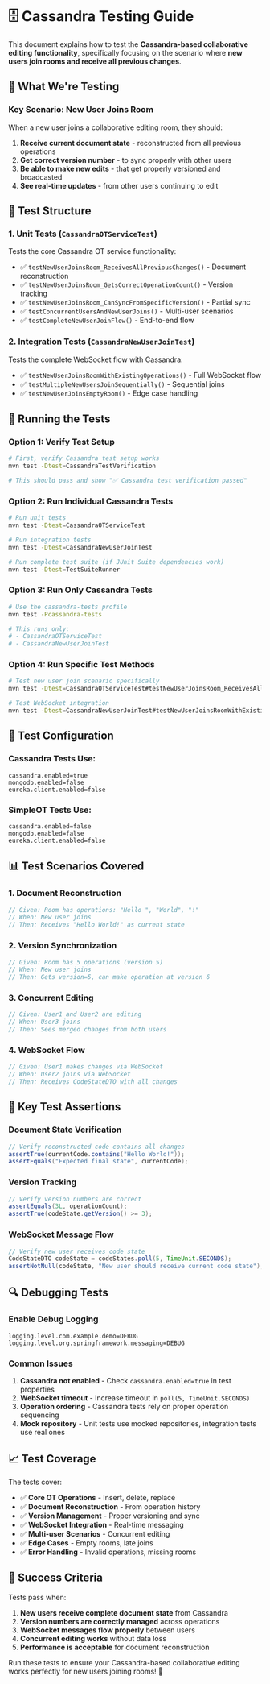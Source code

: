 # 🗄️ Cassandra Testing Guide

This document explains how to test the **Cassandra-based collaborative editing functionality**, specifically focusing on the scenario where **new users join rooms and receive all previous changes**.

## 🎯 **What We're Testing**

### **Key Scenario: New User Joins Room**
When a new user joins a collaborative editing room, they should:
1. **Receive current document state** - reconstructed from all previous operations
2. **Get correct version number** - to sync properly with other users  
3. **Be able to make new edits** - that get properly versioned and broadcasted
4. **See real-time updates** - from other users continuing to edit

## 🧪 **Test Structure**

### **1. Unit Tests (`CassandraOTServiceTest`)**
Tests the core Cassandra OT service functionality:
- ✅ `testNewUserJoinsRoom_ReceivesAllPreviousChanges()` - Document reconstruction
- ✅ `testNewUserJoinsRoom_GetsCorrectOperationCount()` - Version tracking
- ✅ `testNewUserJoinsRoom_CanSyncFromSpecificVersion()` - Partial sync
- ✅ `testConcurrentUsersAndNewUserJoins()` - Multi-user scenarios
- ✅ `testCompleteNewUserJoinFlow()` - End-to-end flow

### **2. Integration Tests (`CassandraNewUserJoinTest`)**
Tests the complete WebSocket flow with Cassandra:
- ✅ `testNewUserJoinsRoomWithExistingOperations()` - Full WebSocket flow
- ✅ `testMultipleNewUsersJoinSequentially()` - Sequential joins
- ✅ `testNewUserJoinsEmptyRoom()` - Edge case handling

## 🚀 **Running the Tests**

### **Option 1: Verify Test Setup**
```bash
# First, verify Cassandra test setup works
mvn test -Dtest=CassandraTestVerification

# This should pass and show "✅ Cassandra test verification passed"
```

### **Option 2: Run Individual Cassandra Tests**
```bash
# Run unit tests
mvn test -Dtest=CassandraOTServiceTest

# Run integration tests  
mvn test -Dtest=CassandraNewUserJoinTest

# Run complete test suite (if JUnit Suite dependencies work)
mvn test -Dtest=TestSuiteRunner
```

### **Option 3: Run Only Cassandra Tests**
```bash
# Use the cassandra-tests profile
mvn test -Pcassandra-tests

# This runs only:
# - CassandraOTServiceTest
# - CassandraNewUserJoinTest
```

### **Option 4: Run Specific Test Methods**
```bash
# Test new user join scenario specifically
mvn test -Dtest=CassandraOTServiceTest#testNewUserJoinsRoom_ReceivesAllPreviousChanges

# Test WebSocket integration
mvn test -Dtest=CassandraNewUserJoinTest#testNewUserJoinsRoomWithExistingOperations
```

## 🔧 **Test Configuration**

### **Cassandra Tests Use:**
```properties
cassandra.enabled=true
mongodb.enabled=false
eureka.client.enabled=false
```

### **SimpleOT Tests Use:**
```properties
cassandra.enabled=false
mongodb.enabled=false
eureka.client.enabled=false
```

## 📊 **Test Scenarios Covered**

### **1. Document Reconstruction**
```java
// Given: Room has operations: "Hello ", "World", "!"
// When: New user joins
// Then: Receives "Hello World!" as current state
```

### **2. Version Synchronization**
```java
// Given: Room has 5 operations (version 5)
// When: New user joins
// Then: Gets version=5, can make operation at version 6
```

### **3. Concurrent Editing**
```java
// Given: User1 and User2 are editing
// When: User3 joins
// Then: Sees merged changes from both users
```

### **4. WebSocket Flow**
```java
// Given: User1 makes changes via WebSocket
// When: User2 joins via WebSocket  
// Then: Receives CodeStateDTO with all changes
```

## 🎯 **Key Test Assertions**

### **Document State Verification**
```java
// Verify reconstructed code contains all changes
assertTrue(currentCode.contains("Hello World!"));
assertEquals("Expected final state", currentCode);
```

### **Version Tracking**
```java
// Verify version numbers are correct
assertEquals(3L, operationCount);
assertTrue(codeState.getVersion() >= 3);
```

### **WebSocket Message Flow**
```java
// Verify new user receives code state
CodeStateDTO codeState = codeStates.poll(5, TimeUnit.SECONDS);
assertNotNull(codeState, "New user should receive current code state");
```

## 🔍 **Debugging Tests**

### **Enable Debug Logging**
```properties
logging.level.com.example.demo=DEBUG
logging.level.org.springframework.messaging=DEBUG
```

### **Common Issues**
1. **Cassandra not enabled** - Check `cassandra.enabled=true` in test properties
2. **WebSocket timeout** - Increase timeout in `poll(5, TimeUnit.SECONDS)`
3. **Operation ordering** - Cassandra tests rely on proper operation sequencing
4. **Mock repository** - Unit tests use mocked repositories, integration tests use real ones

## 📈 **Test Coverage**

The tests cover:
- ✅ **Core OT Operations** - Insert, delete, replace
- ✅ **Document Reconstruction** - From operation history
- ✅ **Version Management** - Proper versioning and sync
- ✅ **WebSocket Integration** - Real-time messaging
- ✅ **Multi-user Scenarios** - Concurrent editing
- ✅ **Edge Cases** - Empty rooms, late joins
- ✅ **Error Handling** - Invalid operations, missing rooms

## 🎉 **Success Criteria**

Tests pass when:
1. **New users receive complete document state** from Cassandra
2. **Version numbers are correctly managed** across operations
3. **WebSocket messages flow properly** between users
4. **Concurrent editing works** without data loss
5. **Performance is acceptable** for document reconstruction

Run these tests to ensure your Cassandra-based collaborative editing works perfectly for new users joining rooms! 🚀